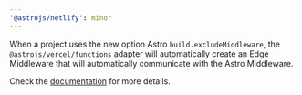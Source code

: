 ```yaml
---
'@astrojs/netlify': minor
---
```


When a project uses the new option Astro `build.excludeMiddleware`, the
`@astrojs/vercel/functions` adapter will automatically create an Edge Middleware
that will automatically communicate with the Astro Middleware.

Check the [documentation](https://github.com/withastro/astro/blob/main/packages/integrations/vercel/README.md#edge-middleware-with-astro-middleware) for more details.

